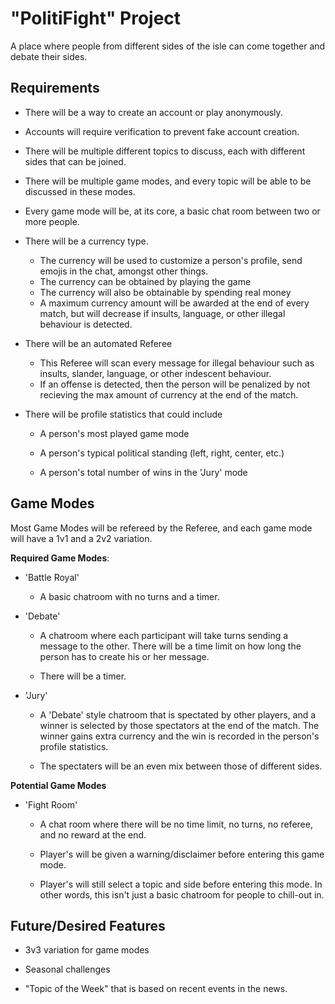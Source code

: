 # "PolitiFight" Project

A place where people from different sides of the isle can come together and debate their sides.

## Requirements

* There will be a way to create an account or play anonymously.

* Accounts will require verification to prevent fake account creation.

* There will be multiple different topics to discuss, each with different sides that can be joined.

* There will be multiple game modes, and every topic will be able to be discussed in these modes.

* Every game mode will be, at its core, a basic chat room between two or more people.

* There will be a currency type.
  
  * The currency will be used to customize a person's profile, send emojis in the chat, amongst other things.
  * The currency can be obtained by playing the game
  * The currency will also be obtainable by spending real money
  * A maximum currency amount will be awarded at the end of every match, but will decrease if insults, language, or other illegal behaviour is detected.

* There will be an automated Referee
  
  * This Referee will scan every message for illegal behaviour such as insults, slander, language, or other indescent behaviour.
  * If an offense is detected, then the person will be penalized by not recieving the max amount of currency at the end of the match.

* There will be profile statistics that could include
  
  * A person's most played game mode
  
  * A person's typical political standing (left, right, center, etc.)
  
  * A person's total number of wins in the 'Jury' mode

## Game Modes

Most Game Modes will be refereed by the Referee, and each game mode will have a 1v1 and a 2v2 variation.

**Required Game Modes**:

* 'Battle Royal'
  
  * A basic chatroom with no turns and a timer.

* 'Debate'
  
  * A chatroom where each participant will take turns sending a message to the other. There will be a time limit on how long the person has to create his or her message.
  
  * There will be a timer.

* 'Jury'
  
  * A 'Debate' style chatroom that is spectated by other players, and a winner is selected by those spectators at the end of the match. The winner gains extra currency and the win is recorded in the person's profile statistics.
  
  * The spectaters will be an even mix between those of different sides.

**Potential Game Modes**

* 'Fight Room'
  
  * A chat room where there will be no time limit, no turns, no referee, and no reward at the end.
  
  * Player's will be given a warning/disclaimer before entering this game mode.
  
  * Player's will still select a topic and side before entering this mode. In other words, this isn't just a basic chatroom for people to chill-out in.

## Future/Desired Features

* 3v3 variation for game modes

* Seasonal challenges

* "Topic of the Week" that is based on recent events in the news.
